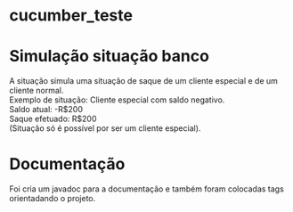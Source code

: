 # cucumber_teste
<h1>Simulação situação banco</h1>
<p>A situação simula uma situação de saque de um cliente especial e de um cliente normal.<br>
Exemplo de situação: Cliente especial com saldo negativo.<br>
                     Saldo atual: -R$200 <br>
                     Saque efetuado: R$200 <br>
(Situação só é possível por ser um cliente especial).  
</p>
<h1>Documentação</h1>
<p>Foi cria um javadoc para a documentação e também foram colocadas tags orientadando o projeto.</p>
